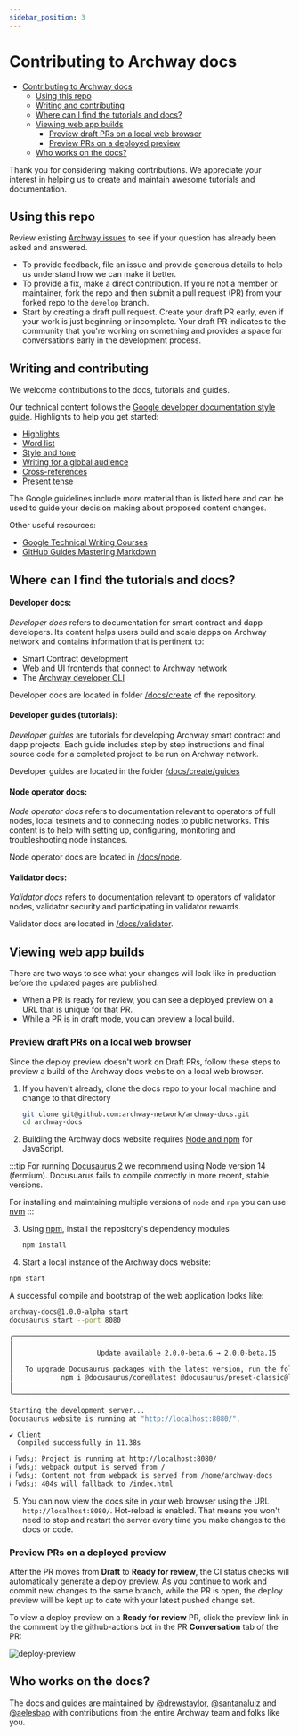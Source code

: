 ```yaml
---
sidebar_position: 3
---
```


# Contributing to Archway docs

- [Contributing to Archway docs](#contributing-to-starport-docs)
  - [Using this repo](#using-this-repo)
  - [Writing and contributing](#writing-and-contributing)
  - [Where can I find the tutorials and docs?](#where-can-i-find-the-tutorials-and-docs)
  - [Viewing web app builds](#viewing-web-app-builds)
    - [Preview draft PRs on a local web browser](#preview-draft-prs-on-a-local-web-browser)
    - [Preview PRs on a deployed preview](#preview-prs-on-a-deployed-preview)
  - [Who works on the docs?](#who-works-on-the-docs)

Thank you for considering making contributions. We appreciate your interest in helping us to create and maintain awesome tutorials and documentation.

## Using this repo

Review existing [Archway issues](https://github.com/archway-network/archway-docs/issues) to see if your question has already been asked and answered.

- To provide feedback, file an issue and provide generous details to help us understand how we can make it better.
- To provide a fix, make a direct contribution. If you're not a member or maintainer, fork the repo and then submit a pull request (PR) from your forked repo to the `develop` branch.
- Start by creating a draft pull request. Create your draft PR early, even if your work is just beginning or incomplete. Your draft PR indicates to the community that you're working on something and provides a space for conversations early in the development process. 
<!-- Merging is blocked for `Draft` PRs, so they provide a safe place to experiment and invite comments.  -->

## Writing and contributing

We welcome contributions to the docs, tutorials and guides. 

Our technical content follows the [Google developer documentation style guide](https://developers.google.com/style). Highlights to help you get started:

- [Highlights](https://developers.google.com/style/highlights)
- [Word list](https://developers.google.com/style/word-list)
- [Style and tone](https://developers.google.com/style/tone)
- [Writing for a global audience](https://developers.google.com/style/translation)
- [Cross-references](https://developers.google.com/style/cross-references)
- [Present tense](https://developers.google.com/style/tense)

The Google guidelines include more material than is listed here and can be used to guide your decision making about proposed content changes.

Other useful resources:

- [Google Technical Writing Courses](https://developers.google.com/tech-writing)
- [GitHub Guides Mastering Markdown](https://guides.github.com/features/mastering-markdown/)

## Where can I find the tutorials and docs?

#### Developer docs:

_Developer docs_ refers to documentation for smart contract and dapp developers. Its content helps users build and scale dapps on Archway network and contains information that is pertinent to:
- Smart Contract development
- Web and UI frontends that connect to Archway network
- The [Archway developer CLI](https://www.npmjs.com/package/@archwayhq/cli)

Developer docs are located in folder [/docs/create](https://github.com/archway-network/archway-docs/tree/main/docs/create) of the repository.

#### Developer guides (tutorials):

_Developer guides_ are tutorials for developing Archway smart contract and dapp projects. Each guide includes step by step instructions and final source code for a completed project to be run on Archway network.

Developer guides are located in the folder [/docs/create/guides](https://github.com/archway-network/archway-docs/tree/main/docs/create/guides)

#### Node operator docs:

_Node operator docs_ refers to documentation relevant to operators of full nodes, local testnets and to connecting nodes to public networks. This content is to help with setting up, configuring, monitoring and troubleshooting node instances.

Node operator docs are located in [/docs/node](https://github.com/archway-network/archway-docs/tree/main/docs/node).

#### Validator docs:

_Validator docs_ refers to documentation relevant to operators of validator nodes, validator security and participating in validator rewards.

Validator docs are located in [/docs/validator](https://github.com/archway-network/archway-docs/tree/main/docs/validator).

## Viewing web app builds

There are two ways to see what your changes will look like in production before the updated pages are published.

- When a PR is ready for review, you can see a deployed preview on a URL that is unique for that PR.
- While a PR is in draft mode, you can preview a local build.

### Preview draft PRs on a local web browser

Since the deploy preview doesn't work on Draft PRs, follow these steps to preview a build of the Archway docs website on a local web browser.

1. If you haven't already, clone the docs repo to your local machine and change to that directory

    ```bash
    git clone git@github.com:archway-network/archway-docs.git
    cd archway-docs
    ```

2. Building the Archway docs website requires [Node and npm](https://nodejs.org/en/download/) for JavaScript. 

:::tip
For running [Docusaurus 2](https://docusaurus.io/) we recommend using Node version 14 (fermium). Docusuarus fails to compile correctly in more recent, stable versions. 

For installing and maintaining multiple versions of `node` and `npm` you can use [nvm](https://nvm.sh)
:::

3. Using [npm](https://www.npmjs.com/), install the repository's dependency modules

    ```bash
    npm install
    ```

4. Start a local instance of the Archway docs website:

```bash
npm start
```

A successful compile and bootstrap of the web application looks like: 
    
```bash
archway-docs@1.0.0-alpha start
docusaurus start --port 8080

╭────────────────────────────────────────────────────────────────────────────────────────╮
│                                                                                        │
│                     Update available 2.0.0-beta.6 → 2.0.0-beta.15                      │
│                                                                                        │
│   To upgrade Docusaurus packages with the latest version, run the following command:   │
│            npm i @docusaurus/core@latest @docusaurus/preset-classic@latest             │
│                                                                                        │
╰────────────────────────────────────────────────────────────────────────────────────────╯

Starting the development server...
Docusaurus website is running at "http://localhost:8080/".

✔ Client
  Compiled successfully in 11.38s

ℹ ｢wds｣: Project is running at http://localhost:8080/
ℹ ｢wds｣: webpack output is served from /
ℹ ｢wds｣: Content not from webpack is served from /home/archway-docs
ℹ ｢wds｣: 404s will fallback to /index.html
```

5. You can now view the docs site in your web browser using the URL `http://localhost:8080/`. Hot-reload is enabled. That means you won't need to stop and restart the server every time you make changes to the docs or code.

### Preview PRs on a deployed preview

After the PR moves from **Draft** to **Ready for review**, the CI status checks will automatically generate a deploy preview. As you continue to work and commit new changes to the same branch, while the PR is open, the deploy preview will be kept up to date with your latest pushed change set. 

To view a deploy preview on a **Ready for review** PR, click the preview link in the comment by the github-actions bot in the PR **Conversation** tab of the PR:

![deploy-preview](../assets/deploy-preview.png)

## Who works on the docs?

The docs and guides are maintained by [@drewstaylor](https://github.com/drewstaylor), [@santanaluiz](https://github.com/santanaluiz) and [@aelesbao](https://github.com/aelesbao) with contributions from the entire Archway team and folks like you.
